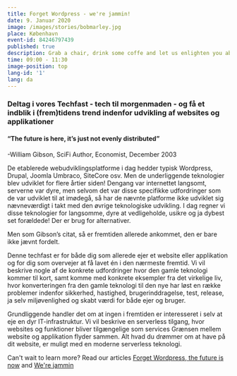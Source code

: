 ```yaml
---
title: Forget Wordpress - we're jammin!
date: 9. Januar 2020
image: /images/stories/bobmarley.jpg
place: København
event-id: 84246797439
published: true
description: Grab a chair, drink some coffe and let us enlighten you about the future of websites
time: 09:00 - 11:30
image-position: top
lang-id: '1'
lang: da
---
```


### Deltag i vores Techfast - tech til morgenmaden - og få et indblik i (frem)tidens trend indenfor udvikling af websites og applikationer
#### “The future is here, it’s just not evenly distributed”
-William Gibson, SciFi Author, Economist, December 2003

De etablerede webudviklingsplatforme i dag hedder typisk Wordpress, Drupal, Joomla Umbraco, SiteCore osv. Men de underliggende teknologier blev udviklet for flere årtier siden!
Dengang var internettet langsomt, serverne var dyre, men selvom det var disse specifikke udfordringer som de var udviklet til at imødegå, så har de nævnte platforme ikke udviklet sig nævneværdigt i takt med den øvrige teknologiske udvikling. I dag regner vi disse teknologier for langsomme, dyre at vedligeholde, usikre og ja dybest set forældede! Der er brug for alternativer.

Men som Gibson’s citat, så er fremtiden allerede ankommet, den er bare ikke jævnt fordelt. 

Denne techfast er for både dig som allerede ejer et website eller applikation og for dig som overvejer at få lavet én i den nærmeste fremtid. 
Vi vil beskrive nogle af de konkrete udfordringer hvor den gamle teknologi kommer til kort, samt komme med konkrete eksempler fra det virkelige liv, hvor konverteringen fra den gamle teknologi til den nye har løst en række problemer indenfor sikkerhed, hastighed, brugerinddragelse, test, release, ja selv miljøvenlighed og skabt værdi for både ejer og bruger. 

Grundliggende handler det om at ingen i fremtiden er interesseret i selv at eje en dyr IT-infrastruktur. Vi vil beskrive en serverless tilgang, hvor websites og funktioner bliver tilgængelige som services Grænsen mellem website og applikation flyder sammen. Alt hvad du drømmer om at have på dit website, er muligt med en moderne serverless teknologi. 



Can't wait to learn more?
Read our articles [Forget Wordpress, the future is now](/anything/forget-wordpress) and [We're jammin](/anything/we-re-jammin/)